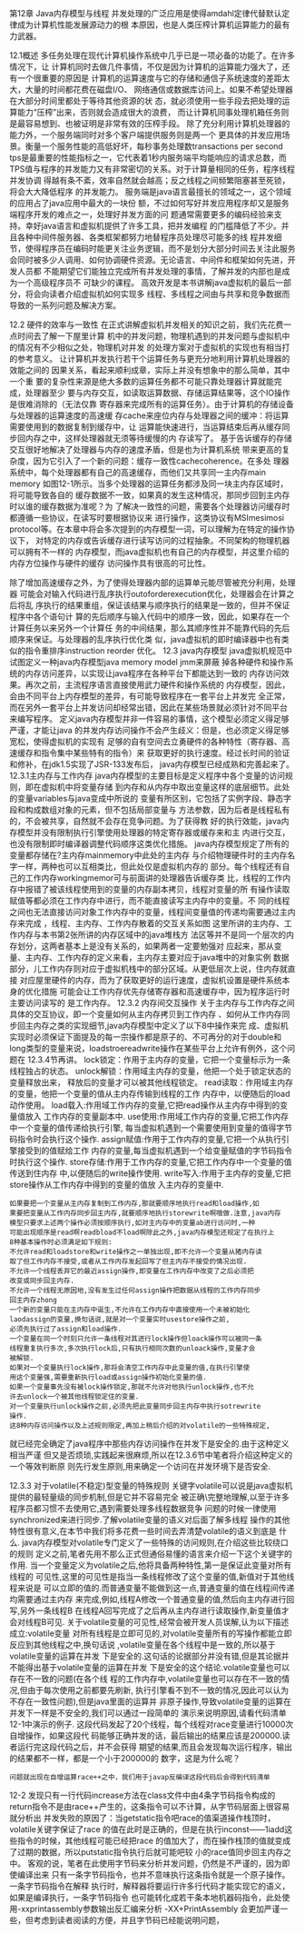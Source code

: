 
第12章 Java内存模型与线程
   并发处理的广泛应用是使得amdahl定律代替默认定律成为计算机性能发展源动力的根
本原因，也是人类压榨计算机运算能力的最有力武器。

12.1概述
    多任务处理在现代计算机操作系统中几乎已是一项必备的功能了。在许多情况下，让
计算机同时去做几件事情，不仅是因为计算机的运算能力强大了，还有一个很重要的原因是
计算机的运算速度与它的存储和通信子系统速度的差距太大，大量的时间都花费在磁盘I/O、
网络通信或数据库访问上。如果不希望处理器在大部分时间里都处于等待其他资源的状
态，就必须使用一些手段去把处理的运算能力“压榨”出来，否则就会造成很大的浪费，
而让计算机同事处理机箱任务则是最容易想到、也被证明是非常有效的压榨手段。
    除了充分利用计算机处理器的能力外，一个服务端同时对多个客户端提供服务则是两一个
更具体的并发应用场景。衡量一个服务性能的高低好坏，每秒事务处理数transactions
per second tps是最重要的性能指标之一，它代表着1秒内服务端平均能响应的请求总数，而
TPS值与程序的并发能力又有非常密切的关系。对于计算量相同的任务，程序线程并发协调
得越有条不紊，效率自然就会越高；反之线程之间频繁阻塞甚至死锁，将会大大降低程序
的并发能力。
   服务端是java语言最擅长的领域之一，这个领域的应用占了java应用中最大的一块份
额，不过如何写好并发应用程序却又是服务端程序开发的难点之一，处理好并发方面的问
题通常需要更多的编码经验来支持。幸好java语言和虚拟机提供了许多工具，把并发编程
的门槛降低了不少。并且各种中间件服务器、各类框架都努力地替程序员处理尽可能多的线
程并发细节，使得程序员在编码时能更关注业务逻辑，而不是划分大部分时间去关注此服务
会同时被多少人调用、如何协调硬件资源。无论语言、中间件和框架如何先进，开发人员都
不能期望它们能独立完成所有并发处理的事情，了解并发的内部也是成为一个高级程序员不
可缺少的课程。
   高效开发是本书讲解java虚拟机的最后一部分，将会向读者介绍虚拟机如何实现多
线程、多线程之间由与共享和竞争数据而导致的一系列问题及解决方案。

12.2 硬件的效率与一致性
   在正式讲解虚拟机并发相关的知识之前，我们先花费一点时间去了解一下屋里计算
机中的并发问题，物理机遇到的并发问题与虚拟机中的情况有不少相似之处，物理机对并发
的处理方案对于虚拟机的实现也有相当打的参考意义。
   让计算机并发执行若干个运算任务与更充分地利用计算机处理器的效能之间的
因果关系，看起来顺利成章，实际上并没有想象中的那么简单，其中一个重
要的复杂性来源是绝大多数的运算任务都不可能只靠处理器计算就能完成，处理器至少
要与内存交互，如读取运算数据、存储运算结果等，这个IO操作是很难消除的（无法仅靠
寄存器来完成所有的运算任务）。由于计算机的存储设备与处理器的运算速度的高速缓
存cache来座位内存与处理器之间的缓冲：将运算需要使用到的数据复制到缓存中，让
运算能快速进行，当运算结束后再从缓存同步回内存之中，这样处理器就无须等待缓慢的内
存读写了。
    基于告诉缓存的存储交互很好地解决了处理器与内存的速度矛盾，但是也为计算机系统
带来更高的复杂度，因为它引入了一个新的问题：缓存一致性cachecoherence。在多处
理器系统中，每个处理器都有自己的高速缓存，而他们又共享同一主内存main memory
如图12-1所示。当多个处理器的运算任务都涉及同一块主内存区域时，将可能导致各自的
缓存数据不一致，如果真的发生这种情况，那同步回到主内存时以谁的缓存数据为准呢？为
了解决一致性的问题，需要各个处理器访问缓存时都遵循一些协议，在读写时要根据协议来
进行操作，这类协议有MSImesimosi
protocol等。在本章中将会多次提到的内存模型一词，可以理解为在特定的操作协议下，
对特定的内存或告诉缓存进行读写访问的过程抽象。不同架构的物理机器可以拥有不一样的
内存模型，而java虚拟机也有自己的内存模型，并这里介绍的内存方位操作与硬件的缓存
访问操作具有很高的可比性。


   除了增加高速缓存之外，为了使得处理器内部的运算单元能尽管被充分利用，处理器
可能会对输入代码进行乱序执行outoforderexecution优化，处理器会在计算之后将乱
序执行的结果重组，保证该结果与顺序执行的结果是一致的，但并不保证程序中各个语句计
算的先后顺序与输入代码中的顺序一致，因此，如果存在一个计算任务以来另外一个计算任
务的中间结果，那么其顺序性并不能靠代码的先后顺序来保证。与处理器的乱序执行优化类
似，java虚拟机的即时编译器中也有类似的指令重排序instruction reorder 优化。
12.3 java内存模型
   java虚拟机规范中试图定义一种java内存模型java memory model jmm来屏蔽
掉各种硬件和操作系统的内存访问差异，以实现让java程序在各种平台下都能达到一致的
内存访问效果。再次之前，主流程序语言直接使用武力硬件和操作系统的
内存模型，因此，会由不同平台上内存模型的差异，有可能导致程序在一套平台上并发完
全正常，而在另外一套平台上并发访问却经常出错，因此在某些场景就必须针对不同平台
来编写程序。
   定义java内存模型并非一件容易的事情，这个模型必须定义得足够严谨，才能让java
的并发内存访问操作不会产生歧义：但是，也必须定义得足够宽松，使得虚拟机的实现有
足够的自有空间去立勇硬件的各种特性（寄存器、高速缓存和指令集中某些特有的指令）来
获取更好的执行速度。经过长时间的验证和修补，在jdk1.5实现了JSR-133发布后，
java内存模型已经成熟和完善起来了。
12.3.1主内存与工作内存
   java内存模型的主要目标是定义程序中各个变量的访问规则，即在虚拟机中将变量存储
到内存和从内存中取出变量这样的底层细节。此处的变量variables与java变成中所说的
变量有所区别，它包括了实例字段、静态字段和构成数组对象的元素，但不包括局部变量与
方法参数，因为后者是线程私有的，不会被共享，自然就不会存在竞争问题。为了获得教
好的执行效能，java内存模型并没有限制执行引擎使用处理器的特定寄存器或缓存来和主
内进行交互，也没有限制即时编译器调整代码顺序这类优化措施。
   java内存模型规定了所有的变量都存储在?主内存mainmemory中此处的主内存
与介绍物理硬件时的主内存名字一样，两种也可以互相类比，但此处仅是虚拟机内存的
部分。每个线程还有自己的工作内存workingmemor可与前面讲的处理器告诉缓存类
比，线程的工作内存中报错了被该线程使用到的变量的内存副本拷贝，线程对变量的所
有操作读取赋值等都必须在工作内存中进行，而不能直接读写主内存中的变量。不
同的线程之间也无法直接访问对象工作内存中的变量，线程间变量值的传递均需要通过主内存来完成
，线程、主内存、工作内存散着的交互关系如图
    这里所讲的主内存、工作内存与本书第2张所讲的内存区域中的java堆栈方
法区等并不是同一个层次的内存划分，这两者基本上是没有关系的，如果两者一定要勉强对
应起来，那从变量、主内存、工作内存的定义来看，主内存主要对应于java堆中的对象实例
数据部分，儿工作内存则对应于虚拟机栈中的部分区域。从更低层次上说，住内存就直接
对应屋里硬件的内存，而为了获取更好的运行速度，虚拟机设置是硬件系统本身的优化措施
可能会让工作内存优先存储寄存器和高速缓存中，因为程序运行时主要访问读写的
是工作内存。
12.3.2 内存间交互操作
    关于主内存与工作内存之间具体的交互协议，即一个变量如何从主内存拷贝到工作内存
、如何从工作内存同步回主内存之类的实现细节,java内存模型中定义了以下8中操作来完
成、虚拟机实现时必须保证下面提及的每一宗操作都是原子的、不可再分的对于double和
long类型的变量来说，loadstroereadwrite操作在某些平台上允许有例外，这个问题在
12.3.4节再讲。
   lock锁定：作用于主内存的变量，它把一个变量标示为一条线程独占的状态。
   unlock解锁：作用域主内存的变量，他把一个处于锁定状态的变量释放出来，
   释放后的变量才可以被其他线程锁定。
   read读取：作用域主内存的变量，他把一个变量的值从主内存传输到线程的工作
   内存中，以便随后的load动作使用。
   load载入:作用域工作内存的变量,它把read操作从主内存中得到的变量值放入
   工作内存的变量副本中.
   use使用:作用域工作内存的变量,它把工作内存中一个变量的值传递给执行引擎,
   每当虚拟机遇到一个需要使用到变量的值得字节码指令时会执行这个操作.
   assign赋值:作用于工作内存的变量,它把一个从执行引擎接受到的值赋给工作
   内存的变量,每当虚拟机遇到一个给变量赋值的字节码指令时执行这个操作.
   store存储:作用于工作内存的变量,它把工作内存中一个变量的值传送到住内存
   中,以便随后的write操作使用.
    write写入:作用于主内存的变量,它把store操作从工作内存中得到的变量的值放
    入主内存的变量中.
    
    如果要把一个变量从主内存复制到工作内存,那就要顺序地执行read和load操作,如
    果要把变量从工作内存同步回主内存,就要顺序地执行storewrite啊哦做.注意,java内存
    模型只要求上述两个操作必须按顺序执行,如对主内存中的变量ab进行访问时,一种
    可能出现顺序是read啊readbload不load啊除此之外,java内存模型还规定了在执行上
    8种基本操作时必须满足如下规则:
    不允许read和loadstore和write操作之一单独出现,即不允许一个变量从猪内存读
    取了但工作内存不接受,或者从工作内存发起回写了但主内存不接受的情况出现.
    不允许一个线程丢弃它的最近assign操作,即变量在工作内存中改变了之后必须把
    改变或同步回主内存.
    不允许一个线程无原因地,没有发生过任何assign操作把数据从线程的工作内存同步
    回主内存zhong
    一个新的变量只能在主内存中诞生,不允许在工作内存中直接使用一个未被初始化
    laodassign的变量,换句话说,就是对一个变量实时usestore操作之前,
    必须先执行过了assign和load操作.
    一个变量在同一个时刻只允许一条线程对其进行lock操作但loack操作可以被同一条
    线程重复执行多次,多次执行lock后,只有执行相同次数的unloack操作,变量才会
    被解锁.
    如果对一个变量执行lock操作,那将会清空工作内存中此变量的值,在执行引擎使
    用这个变量强,需要重新执行load或assign操作初始化变量的值.
    如果一个变量事先没有被lock操作锁定,那就不允许对他执行unlock操作,也不允
    许去unlock一个被其他线程锁定住的变量.
    对一个变量执行unlock操作之前,必须先把此变量同步回主内存中执行sotrewrite
    操作.
    这8种内存访问操作以及上述规则限定,再加上稍后介绍的对volatile的一些特殊规定,
就已经完全确定了java程序中那些内存访问操作在并发下是安全的.由于这种定义相当严谨
但又是否烦琐,实践起来很麻烦,所以在12.3.6节中笔者将介绍这种定义的一个等效判断原
则先行发生原则,用来确定一个访问在并发环境下是否安全.

12.3.3 对于volatile(不稳定)型变量的特殊规则
    关键字volatile可以说是java虚拟机提供的最轻量级的同步机制,但是它并不容易完全
被正确\完整地理解,以至于许多程序员都习惯不去使用它,遇到需要处理多线程数据竞争
问题的时候一律使用synchronized来进行同步.了解volatile变量的语义对后面了解多线程
操作的其他特性很有意义,在本节中我们将多花费一些时间去弄清楚volatile的语义到底是
什么.
   java内存模型对volatile专门定义了一些特殊的访问规则,在介绍这些比较绕口的规则
定义之前,笔者先用不那么正式但通俗易懂的语言来介绍一下这个关键字的作用.
   当一个变量定义为volatile之后,他将具备两种特性,第一是保证此变量对所有线程的
可见性,这里的可见性是指当一条线程修改了这个变量的值,新值对于其他线程来说是
可以立即的值的.而普通变量不能做到这一点,普通变量的值在线程间传递均需要通过主内存
来完成,例如,线程A修改一个普通变量的值,然后向主内存进行回写,另外一条线程B
在线程A回写完成了之后再从主内存进行读取操作,新变量值才会对线程B可见.
   关于volatile变量的可见性,经常会被开发人员误解,认为以下描述成立:volatile变量
对所有线程是立即可见的,对volatile变量所有的写操作都能立即反应到其他线程之中,换句话说
,volatile变量在各个线程中是一致的,所以基于volatile变量的运算在并发
下是安全的.这句话的论据部分并没有错,但是其论据并不能得出基于volatile变量的运算在并发
下是安全的这个结论.volatile变量也可以存在不一致的问题(在各个线
程的工作内存中,volatile变量也可以存在不一致的情况,但由于每次使用之前都要先刷新,
执行引擎看不到不一致的情况,因此可以认为不存在一致性问题),但是java里面的运算并
非原子操作,导致volatile变量的运算在并发下一样是不安全的,我们可以通过一段简单的
演示来说明原因,请看代码清单12-1中演示的例子.
  这段代码发起了20个线程，每个线程对race变量进行10000次自增操作，如果这段代
码能够正确并发的话，最后输出的结果应该是200000.读者运行完这段代码之后，并不会获得
期望的结果,而且会发现每次运行程序，输出的结果都不一样，都是一个小于200000的
数字，这是为什么呢？

    问题就出现在自增运算race++之中，我们用于javap反编译这段代码后会得到代码清单
12-2 发现只有一行代码increase方法在class文件中由4条字节码指令构成的
return指令不是由race++产生的，这条指令可以不计算，从字节码层面上很容易就分析出
并发失败的原因了：当getstatic指令吧race的值渠道操作栈顶时，volatile关键字保证了race
的值在此时是正确的，但是在执行inconst——1iadd这些指令的时候，其他线程可能已经把race
的值加大了，而在操作栈顶的值就变成了过期的数据，所以putstatic指令执行后就可能吧较
小的race值同步回主内存之中。
    客观的说，笔者在此使用字节码来分析并发问题，仍然是不严谨的，因为即使编译出来
只有一条字节码指令，也并不意味执行这条指令就是一个原子操作。一条字节码指令在解释
执行时，解释器将要运行许多行代码才能实现它的语义，如果是编译执行，一条字节码指令
也可能转化成若干条本地机器码指令，此处使用-xxprintassembly参数输出反汇编来分析 -XX+PrintAssembly
会更加严谨一些，但考虑到读者阅读的方便，并且字节码已经能说明问题，





    
    
    
    
    
    
    
    




















